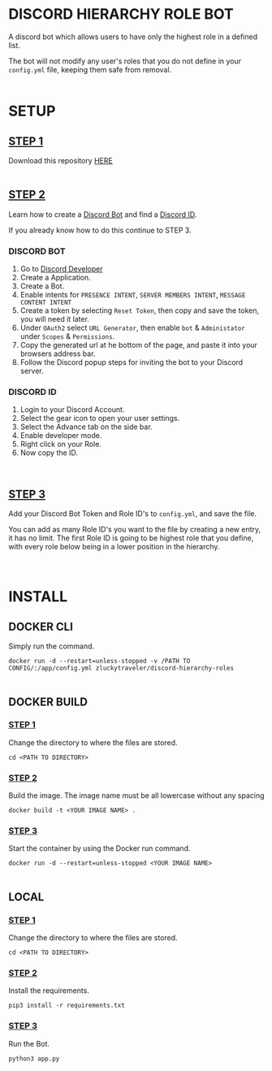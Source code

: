 # DISCORD HIERARCHY ROLE BOT
A discord bot which allows users to have only the highest role in a defined list.

The bot will not modify any user's roles that you do not define in your `config.yml` file, keeping them safe from removal.
<br />
<br />
# SETUP

## <ins>STEP 1</ins>

Download this repository [HERE](https://github.com/zluckytraveler/discord-hierarchy-roles/archive/refs/heads/main.zip) 
<br />
<br />
## <ins>STEP 2</ins>
Learn how to create a <ins>Discord Bot</ins> and find a <ins>Discord ID</ins>.<br />

If you already know how to do this continue to STEP 3.

### DISCORD BOT
1. Go to [Discord Developer](https://discord.com/developers)
2. Create a Application.
3. Create a Bot.
4. Enable intents for `PRESENCE INTENT`, `SERVER MEMBERS INTENT`, `MESSAGE CONTENT INTENT`
6. Create a token by selecting `Reset Token`, then copy and save the token, you will need it later.
7. Under `OAuth2` select `URL Generator`, then enable `bot` & `Administator` under `Scopes` & `Permissions`.
8. Copy the generated url at he bottom of the page, and paste it into your browsers address bar.
9. Follow the Discord popup steps for inviting the bot to your Discord server.

### DISCORD ID
1. Login to your Discord Account.
2. Select the gear icon to open your user settings.
3. Select the Advance tab on the side bar.
4. Enable developer mode.
5. Right click on your Role.
8. Now copy the ID. 
<br />

## <ins>STEP 3</ins>
Add your Discord Bot Token and Role ID's to `config.yml`, and save the file.

You can add as many Role ID's you want to the file by creating a new entry, it has no limit. The first Role ID is going to be highest role that you define, with every role below being in a lower position in the hierarchy.
<br />
<br />
<br />
# INSTALL

## DOCKER CLI

Simply run the command.

```docker run -d --restart=unless-stopped -v /PATH TO CONFIG/:/app/config.yml zluckytraveler/discord-hierarchy-roles```
<br />
<br />
## DOCKER BUILD

### <ins>STEP 1</ins>
Change the directory to where the files are stored.

```cd <PATH TO DIRECTORY>```

### <ins>STEP 2</ins>
Build the image. The image name must be all lowercase without any spacing

```docker build -t <YOUR IMAGE NAME> .```

### <ins>STEP 3</ins>
Start the container by using the Docker run command.

```docker run -d --restart=unless-stopped <YOUR IMAGE NAME>```
<br />
<br />
## LOCAL

### <ins>STEP 1</ins>

Change the directory to where the files are stored.

```cd <PATH TO DIRECTORY>```

### <ins>STEP 2</ins>

Install the requirements. <br />

```pip3 install -r requirements.txt```


### <ins>STEP 3</ins>

Run the Bot. <br />

```python3 app.py```

